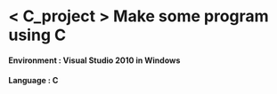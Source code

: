 # < C_project > Make some program using C

#### Environment : Visual Studio 2010 in Windows
#### Language : C


# 
